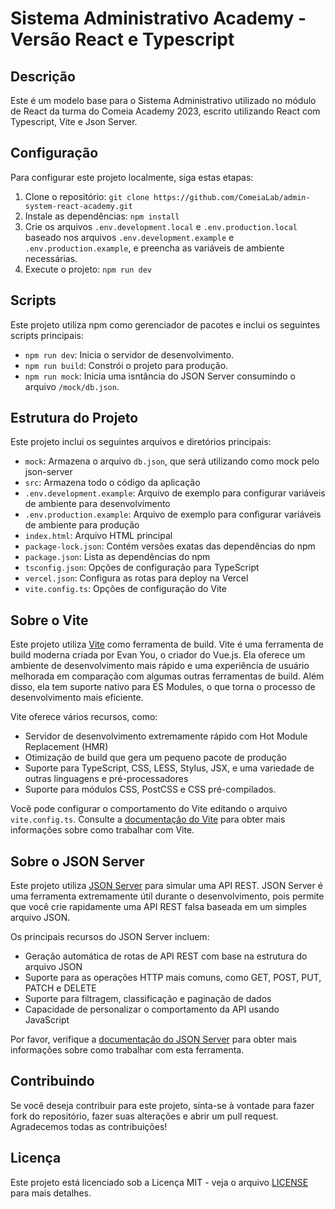 # Sistema Administrativo Academy - Versão React e Typescript

## Descrição

Este é um modelo base para o Sistema Administrativo utilizado no módulo de React da turma do Comeia Academy 2023, escrito utilizando React com Typescript, Vite e Json Server.

## Configuração

Para configurar este projeto localmente, siga estas etapas:

1. Clone o repositório: `git clone https://github.com/ComeiaLab/admin-system-react-academy.git`
2. Instale as dependências: `npm install`
3. Crie os arquivos `.env.development.local` e `.env.production.local` baseado nos arquivos `.env.development.example` e `.env.production.example`, e preencha as variáveis de ambiente necessárias.
4. Execute o projeto: `npm run dev`

## Scripts

Este projeto utiliza npm como gerenciador de pacotes e inclui os seguintes scripts principais:

- `npm run dev`: Inicia o servidor de desenvolvimento.
- `npm run build`: Constrói o projeto para produção.
- `npm run mock`: Inicia uma isntância do JSON Server consumindo o arquivo `/mock/db.json`.

## Estrutura do Projeto

Este projeto inclui os seguintes arquivos e diretórios principais:

- `mock`: Armazena o arquivo `db.json`, que será utilizando como mock pelo json-server
- `src`: Armazena todo o código da aplicação
- `.env.development.example`: Arquivo de exemplo para configurar variáveis de ambiente para desenvolvimento
- `.env.production.example`: Arquivo de exemplo para configurar variáveis de ambiente para produção
- `index.html`: Arquivo HTML principal
- `package-lock.json`: Contém versões exatas das dependências do npm
- `package.json`: Lista as dependências do npm
- `tsconfig.json`: Opções de configuração para TypeScript
- `vercel.json`: Configura as rotas para deploy na Vercel
- `vite.config.ts`: Opções de configuração do Vite

## Sobre o Vite

Este projeto utiliza [Vite](https://vitejs.dev/) como ferramenta de build. Vite é uma ferramenta de build moderna criada por Evan You, o criador do Vue.js. Ela oferece um ambiente de desenvolvimento mais rápido e uma experiência de usuário melhorada em comparação com algumas outras ferramentas de build. Além disso, ela tem suporte nativo para ES Modules, o que torna o processo de desenvolvimento mais eficiente.

Vite oferece vários recursos, como:

- Servidor de desenvolvimento extremamente rápido com Hot Module Replacement (HMR)
- Otimização de build que gera um pequeno pacote de produção
- Suporte para TypeScript, CSS, LESS, Stylus, JSX, e uma variedade de outras linguagens e pré-processadores
- Suporte para módulos CSS, PostCSS e CSS pré-compilados.

Você pode configurar o comportamento do Vite editando o arquivo `vite.config.ts`. Consulte a [documentação do Vite](https://vitejs.dev/guide/) para obter mais informações sobre como trabalhar com Vite.

## Sobre o JSON Server

Este projeto utiliza [JSON Server](https://github.com/typicode/json-server) para simular uma API REST. JSON Server é uma ferramenta extremamente útil durante o desenvolvimento, pois permite que você crie rapidamente uma API REST falsa baseada em um simples arquivo JSON.

Os principais recursos do JSON Server incluem:

- Geração automática de rotas de API REST com base na estrutura do arquivo JSON
- Suporte para as operações HTTP mais comuns, como GET, POST, PUT, PATCH e DELETE
- Suporte para filtragem, classificação e paginação de dados
- Capacidade de personalizar o comportamento da API usando JavaScript

Por favor, verifique a [documentação do JSON Server](https://github.com/typicode/json-server) para obter mais informações sobre como trabalhar com esta ferramenta.

## Contribuindo

Se você deseja contribuir para este projeto, sinta-se à vontade para fazer fork do repositório, fazer suas alterações e abrir um pull request. Agradecemos todas as contribuições!

## Licença

Este projeto está licenciado sob a Licença MIT - veja o arquivo [LICENSE](LICENSE) para mais detalhes.
